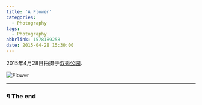 ```yaml
---
title: 'A Flower'
categories:
  - Photography
tags:
  - Photography
abbrlink: 1578189258
date: 2015-04-28 15:30:00
---
```


2015年4月28日拍摄于[双秀公园](http://j.map.baidu.com/MiusN).

<!-- more -->

![Flower](http://oyui6c341.bkt.clouddn.com/images/2015/a_flower/01.jpg)

---

### ¶ The end
